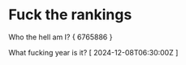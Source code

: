 # Fuck the rankings

Who the hell am I?
{ 6765886 }

What fucking year is it?
[ 2024-12-08T06:30:00Z ]
